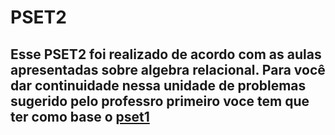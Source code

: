 # PSET2 

## Esse PSET2 foi realizado de acordo com as aulas apresentadas sobre algebra relacional. Para você dar continuidade nessa unidade de problemas sugerido pelo professro primeiro voce tem que ter como base o [pset1](https://github.com/Ribeirotmr/uvv_bd_1_cc2m/tree/main/pset1) 


